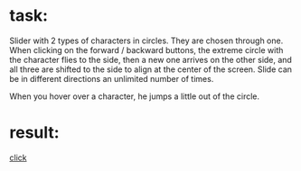 # task:
Slider with 2 types of characters in circles.
They are chosen through one.
When clicking on the forward / backward buttons, the extreme circle with the character flies to the side, then a new one arrives on the other side, and all three are shifted to the side to align at the center of the screen.
Slide can be in different directions an unlimited number of times.
 
When you hover over a character, he jumps a little out of the circle.

# result:
[click](https://dariashvydka.github.io/slider-animation/)
